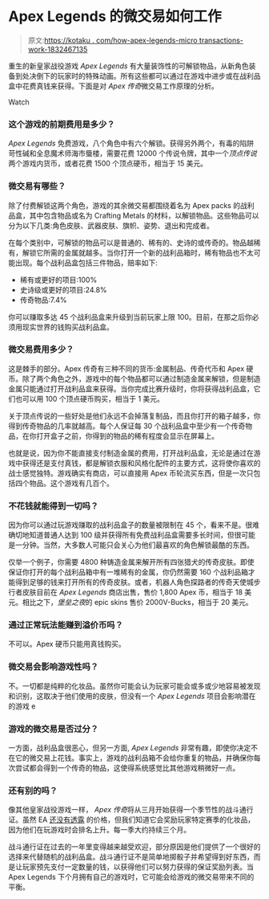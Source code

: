 # Apex Legends 的微交易如何工作

> 原文:[https://kotaku . com/how-apex-legends-micro transactions-work-1832467135](https://kotaku.com/how-apex-legends-microtransactions-work-1832467135)

重生的新皇家战役游戏 *Apex Legends* 有大量装饰性的可解锁物品，从新角色装备到处决倒下的玩家时的特殊动画。所有这些都可以通过在游戏中进步或在战利品盒中花费真钱来获得。下面是对 *Apex 传奇*微交易工作原理的分析。

Watch

### 这个游戏的前期费用是多少？

*Apex Legends* 免费游戏，八个角色中有六个解锁。获得另外两个，有毒的陷阱苛性碱和全息魔术师海市蜃楼，需要花费 12000 个传说令牌，其中一个*顶点传说*两个游戏内货币，或者花费 1500 个顶点硬币，相当于 15 美元。

### **微交易有哪些？**

除了付费解锁这两个角色，游戏的其余微交易都围绕着名为 Apex packs 的战利品盒，其中包含物品或名为 Crafting Metals 的材料，以解锁物品。这些物品可以分为以下几类:角色皮肤、武器皮肤、旗帜、姿势、退出和完成者。

在每个类别中，可解锁的物品可以是普通的、稀有的、史诗的或传奇的。物品越稀有，解锁它所需的金属就越多。当你打开一个新的战利品箱时，稀有物品也不太可能出现。每个战利品盒包括三件物品，赔率如下:

*   稀有或更好的项目:100%
*   史诗级或更好的项目:24.8%
*   传奇物品:7.4%

你可以赚取多达 45 个战利品盒来升级到当前玩家上限 100。目前，在那之后你必须用现实世界的钱购买战利品盒。

### **微交易费用多少？**

这是棘手的部分。Apex 传奇有三种不同的货币:金属制品、传奇代币和 Apex 硬币。除了两个角色之外，游戏中的每个物品都可以通过制造金属来解锁，但是制造金属只能通过打开战利品盒来获得。当你完成比赛升级时，你将获得战利品盒，它们也可以用 100 个顶点硬币购买，相当于 1 美元。

关于顶点传说的一些好处是他们永远不会掉落复制品，而且你打开的箱子越多，你得到传奇物品的几率就越高。每个人保证每 30 个战利品盒中至少有一个传奇物品，在你打开盒子之前，你得到的物品的稀有程度会显示在屏幕上。

也就是说，因为你不能直接支付制造金属的费用，打开战利品盒，无论是通过在游戏中获得还是支付真钱，都是解锁衣服和风格化配件的主要方式，这将使你喜欢的战士感觉独特。游戏确实有商店，可以直接用 Apex 币轮流买东西，但是一次只包括四个物品。这个游戏有几百个。

### 不花钱就能得到一切吗？

因为你可以通过玩游戏赚取的战利品盒子的数量被限制在 45 个，看来不是。很难确切地知道普通人达到 100 级并获得所有免费战利品盒需要多长时间，但很可能是一分钟。当然，大多数人可能只会关心为他们最喜欢的角色解锁最酷的东西。

仅举一个例子，你需要 4800 种铸造金属来解开所有四张猎犬的传奇皮肤。即使保证你打开的每个战利品箱中有一堆稀有的金属，你仍然需要 160 个战利品箱才能得到足够的钱来打开所有的传奇皮肤。或者，机器人角色探路者的传奇天使城步行者皮肤目前在 *Apex Legends* 商店出售，售价 1,800 Apex 币，相当于 18 美元。相比之下，*堡垒之夜*的 epic skins 售价 2000V-Bucks，相当于 20 美元。

### **通过正常玩法能赚到溢价币吗？**

不可以。Apex 硬币只能用真钱购买。

### 微交易会影响游戏性吗？

不。一切都是纯粹的化妆品。虽然你可能会认为玩家可能会或多或少地容易被发现和识别，这取决于他们使用的皮肤，但没有一个 *Apex Legends* 项目会影响潜在的游戏 e

### **游戏的微交易是否过分？**

一方面，战利品盒很恶心，但另一方面, *Apex Legends* 非常有趣，即使你决定不在它的微交易上花钱。事实上，游戏的战利品箱不会给你重复的物品，并确保你每次尝试都会得到一个传奇的物品，这使得系统感觉比其他游戏稍微好一点。

### 还有别的吗？

像其他皇家战役游戏一样， *Apex 传奇*将从三月开始获得一个季节性的战斗通行证。虽然 EA [还没有透露](https://www.ea.com/en-gb/games/apex-legends/about/frequently-asked-questions#q4) 的价格，但我们知道它会奖励玩家特定赛季的化妆品，因为他们在玩游戏时会排名上升。每一季大约持续三个月。

战斗通行证在过去的一年里变得越来越受欢迎，部分原因是他们提供了一个很好的选择来代替随机的战利品盒。战斗通行证不是简单地掷骰子并希望得到好东西，而是让玩家预先支付一定数量的钱，以获得他们可以努力获得的保证奖励列表。当 Apex Legends 下个月拥有自己的游戏时，它可能会给游戏的微交易带来不同的平衡。